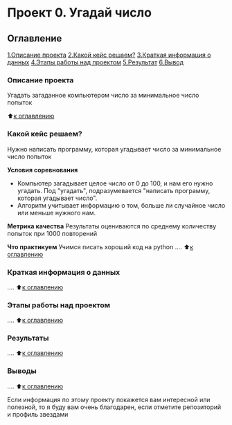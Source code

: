 # Проект 0. Угадай число

## Оглавление
[1.Описание проекта](https://github.com/eco189/sf_data_science/blob/main/project_0/README.md#Описание-проекта)
[2.Какой кейс решаем?](https://github.com/eco189/sf_data_science/blob/main/project_0/README.md#Какой-кейс-решаем)
[3.Краткая информация о данных](https://github.com/eco189/sf_data_science/blob/main/project_0/README.md#Краткая-информация-о-данных)
[4.Этапы работы над проектом](https://github.com/eco189/sf_data_science/blob/main/project_0/README.md#Этапы-работы-над-проектом)
[5.Результат](https://github.com/eco189/sf_data_science/blob/main/project_0/README.md3#Результат)
[6.Вывод](https://github.com/eco189/sf_data_science/blob/main/project_0/README.md#Вывод)

### Описание проекта
Угадать загаданное компьютером число за минимальное число попыток

:arrow_up:[к оглавлению](https://github.com/eco189/sf_data_science/blob/main/project_0/README.md#Оглавление)

### Какой кейс решаем?
Нужно написать программу, которая угадывает число за минимальное число попыток

**Условия соревнования**
- Компьютер загадывает целое число от 0 до 100, и нам его нужно угадать. Под "угадать", подразумевается "написать программу, которая угадывает число".
- Алгоритм учитывает информацию о том, больше ли случайное число или меньше нужного нам.

**Метрика качества**
Результаты оцениваются по среднему количеству попыток при 1000 повторений

**Что практикуем**
Учимся писать хороший код на python
....
:arrow_up:[к оглавлению](https://github.com/eco189/sf_data_science/blob/main/project_0/README.md#Оглавление)

### Краткая информация о данных
....
:arrow_up:[к оглавлению](https://github.com/eco189/sf_data_science/blob/main/project_0/README.md#Оглавление)

### Этапы работы над проектом
....
:arrow_up:[к оглавлению](https://github.com/eco189/sf_data_science/blob/main/project_0/README.md#Оглавление)

### Результаты
....
:arrow_up:[к оглавлению](https://github.com/eco189/sf_data_science/blob/main/project_0/README.md#Оглавление)

### Выводы
....
:arrow_up:[к оглавлению](https://github.com/eco189/sf_data_science/blob/main/project_0/README.md#Оглавление)

Если информация по этому проекту покажется вам интересной или полезной, то я буду вам очень благодарен, если отметите репозиторий и профиль звездами